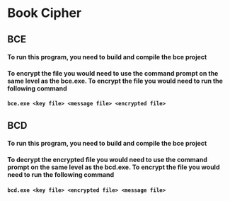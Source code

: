 # Book Cipher

## BCE

#### To run this program, you need to build and compile the bce project
#### To encrypt the file you would need to use the command prompt on the same level as the bce.exe. To encrypt the file you would need to run the following command
#### ```bce.exe <key file> <message file> <encrypted file>```


## BCD

#### To run this program, you need to build and compile the bce project
#### To decrypt the encrypted file you would need to use the command prompt on the same level as the bcd.exe. To encrypt the file you would need to run the following command
#### ```bcd.exe <key file> <encrypted file> <message file>```

